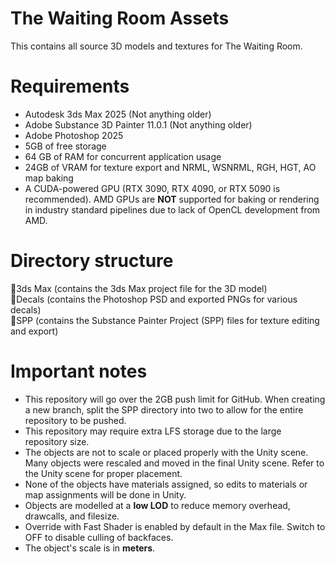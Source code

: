 # The Waiting Room Assets
This contains all source 3D models and textures for The Waiting Room. 

# Requirements
- Autodesk 3ds Max 2025 (Not anything older)
- Adobe Substance 3D Painter 11.0.1 (Not anything older)
- Adobe Photoshop 2025
- 5GB of free storage
- 64 GB of RAM for concurrent application usage
- 24GB of VRAM for texture export and NRML, WSNRML, RGH, HGT, AO map baking
- A CUDA-powered GPU (RTX 3090, RTX 4090, or RTX 5090 is recommended). AMD GPUs are **NOT** supported for baking or rendering in industry standard pipelines due to lack of OpenCL development from AMD.

# Directory structure
📂3ds Max (contains the 3ds Max project file for the 3D model)<br />
📂Decals (contains the Photoshop PSD and exported PNGs for various decals)<br />
📂SPP (contains the Substance Painter Project (SPP) files for texture editing and export)<br />

# Important notes
- This repository will go over the 2GB push limit for GitHub. When creating a new branch, split the SPP directory into two to allow for the entire repository to be pushed.
- This repository may require extra LFS storage due to the large repository size.
- The objects are not to scale or placed properly with the Unity scene. Many objects were rescaled and moved in the final Unity scene. Refer to the Unity scene for proper placement.
- None of the objects have materials assigned, so edits to materials or map assignments will be done in Unity.
- Objects are modelled at a **low LOD** to reduce memory overhead, drawcalls, and filesize.
- Override with Fast Shader is enabled by default in the Max file. Switch to OFF to disable culling of backfaces.
- The object's scale is in **meters**. 

